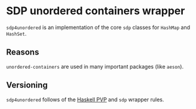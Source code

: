 # SDP unordered containers wrapper

`sdp4unordered` is an implementation of the core `sdp` classes for `HashMap` and
`HashSet`.

## Reasons

`unordered-containers` are used in many important packages (like `aeson`).

## Versioning

`sdp4unordered` follows of the [Haskell PVP](https://pvp.haskell.org) and `sdp`
wrapper rules.

